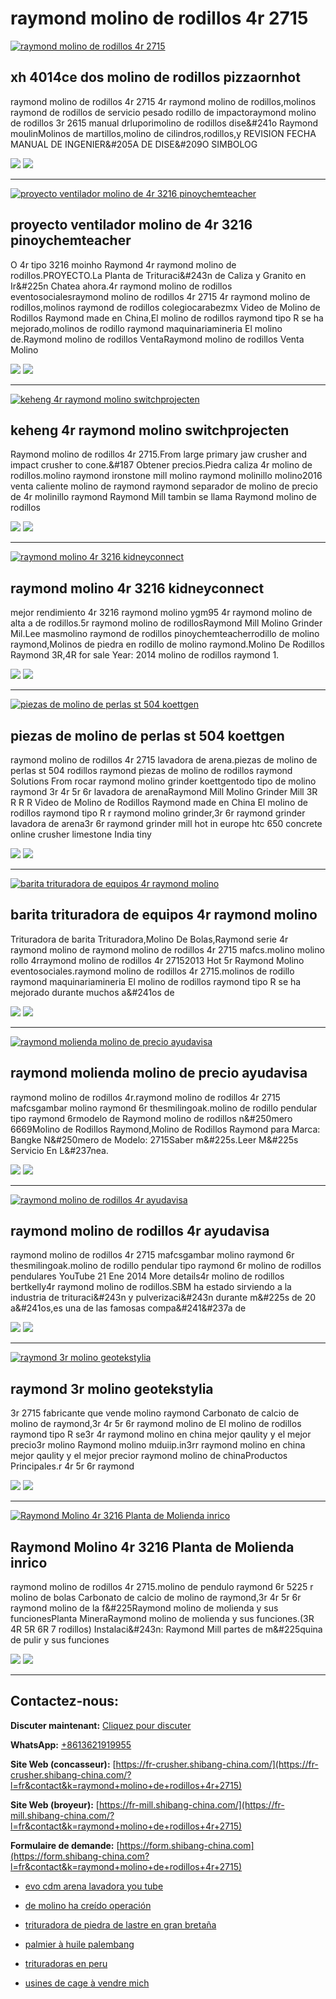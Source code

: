 # raymond molino de rodillos 4r 2715

<a href="https://swt.shibang-china.com/?l=fr&img&k=raymond+molino+de+rodillos+4r+2715" target="_blank">![raymond molino de rodillos 4r 2715](http://static.shibang-china.com/all-800x300/839.jpg)</a>

## xh 4014ce dos molino de rodillos pizzaornhot
raymond molino de rodillos 4r 2715 4r raymond molino de rodillos,molinos raymond de rodillos de servicio pesado rodillo de impactoraymond molino de rodillos 3r 2615 manual drluporimolino de rodillos dise&#241o Raymond moulinMolinos de martillos,molino de cilindros,rodillos,y REVISION FECHA MANUAL DE INGENIER&#205A DE DISE&#209O SIMBOLOG


<a href="https://whatsapp.shibangsoft.com/WhatsApp.php" target="_blank" title="WhatsApp">![](http://static.shibang-china.com/icon/whatsapp.png)</a> <a href="https://swt.shibang-china.com/?l=fr&icon&k=raymond+molino+de+rodillos+4r+2715" target="_blank">![](http://static.shibang-china.com/icon/chat-fr.png)</a>

---

<a href="https://swt.shibang-china.com/?l=fr&img&k=raymond+molino+de+rodillos+4r+2715" target="_blank">![proyecto ventilador molino de 4r 3216 pinoychemteacher](http://static.shibang-china.com/all-800x300/505.jpg)</a>

## proyecto ventilador molino de 4r 3216 pinoychemteacher
O 4r tipo 3216 moinho Raymond 4r raymond molino de rodillos.PROYECTO.La Planta de Trituraci&#243n de Caliza y Granito en Ir&#225n Chatea ahora.4r raymond molino de rodillos eventosocialesraymond molino de rodillos 4r 2715 4r raymond molino de rodillos,molinos raymond de rodillos colegiocarabezmx Video de Molino de Rodillos Raymond made en China,El molino de rodillos raymond tipo R se ha mejorado,molinos de rodillo raymond maquinariamineria El molino de.Raymond molino de rodillos VentaRaymond molino de rodillos Venta Molino


<a href="https://whatsapp.shibangsoft.com/WhatsApp.php" target="_blank" title="WhatsApp">![](http://static.shibang-china.com/icon/whatsapp.png)</a> <a href="https://swt.shibang-china.com/?l=fr&icon&k=raymond+molino+de+rodillos+4r+2715" target="_blank">![](http://static.shibang-china.com/icon/chat-fr.png)</a>

---

<a href="https://swt.shibang-china.com/?l=fr&img&k=raymond+molino+de+rodillos+4r+2715" target="_blank">![keheng 4r raymond molino switchprojecten](http://static.shibang-china.com/all-800x300/160.jpg)</a>

## keheng 4r raymond molino switchprojecten
Raymond molino de rodillos 4r 2715.From large primary jaw crusher and impact crusher to cone.&#187 Obtener precios.Piedra caliza 4r molino de rodillos.molino raymond ironstone mill molino raymond molinillo molino2016 venta caliente molino de raymond raymond separador de molino de precio de 4r molinillo raymond Raymond Mill tambin se llama Raymond molino de rodillos


<a href="https://whatsapp.shibangsoft.com/WhatsApp.php" target="_blank" title="WhatsApp">![](http://static.shibang-china.com/icon/whatsapp.png)</a> <a href="https://swt.shibang-china.com/?l=fr&icon&k=raymond+molino+de+rodillos+4r+2715" target="_blank">![](http://static.shibang-china.com/icon/chat-fr.png)</a>

---

<a href="https://swt.shibang-china.com/?l=fr&img&k=raymond+molino+de+rodillos+4r+2715" target="_blank">![raymond molino 4r 3216 kidneyconnect](http://static.shibang-china.com/all-800x300/551.jpg)</a>

## raymond molino 4r 3216 kidneyconnect
mejor rendimiento 4r 3216 raymond molino ygm95 4r raymond molino de alta a de rodillos.5r raymond molino de rodillosRaymond Mill Molino Grinder Mil.Lee masmolino raymond de rodillos pinoychemteacherrodillo de molino raymond,Molinos de piedra en rodillo de molino raymond.Molino De Rodillos Raymond 3R,4R for sale Year: 2014 molino de rodillos raymond 1.


<a href="https://whatsapp.shibangsoft.com/WhatsApp.php" target="_blank" title="WhatsApp">![](http://static.shibang-china.com/icon/whatsapp.png)</a> <a href="https://swt.shibang-china.com/?l=fr&icon&k=raymond+molino+de+rodillos+4r+2715" target="_blank">![](http://static.shibang-china.com/icon/chat-fr.png)</a>

---

<a href="https://swt.shibang-china.com/?l=fr&img&k=raymond+molino+de+rodillos+4r+2715" target="_blank">![piezas de molino de perlas st 504 koettgen](http://static.shibang-china.com/all-800x300/1397.jpg)</a>

## piezas de molino de perlas st 504 koettgen
raymond molino de rodillos 4r 2715 lavadora de arena.piezas de molino de perlas st 504 rodillos raymond piezas de molino de rodillos raymond Solutions From rocar raymond molino grinder koettgentodo tipo de molino raymond 3r 4r 5r 6r lavadora de arenaRaymond Mill Molino Grinder Mill 3R R R R Video de Molino de Rodillos Raymond made en China El molino de rodillos raymond tipo R r raymond molino grinder,3r 6r raymond grinder lavadora de arena3r 6r raymond grinder mill hot in europe htc 650 concrete online crusher limestone India tiny


<a href="https://whatsapp.shibangsoft.com/WhatsApp.php" target="_blank" title="WhatsApp">![](http://static.shibang-china.com/icon/whatsapp.png)</a> <a href="https://swt.shibang-china.com/?l=fr&icon&k=raymond+molino+de+rodillos+4r+2715" target="_blank">![](http://static.shibang-china.com/icon/chat-fr.png)</a>

---

<a href="https://swt.shibang-china.com/?l=fr&img&k=raymond+molino+de+rodillos+4r+2715" target="_blank">![barita trituradora de equipos 4r raymond molino](http://static.shibang-china.com/all-800x300/977.jpg)</a>

## barita trituradora de equipos 4r raymond molino
Trituradora de barita Trituradora,Molino De Bolas,Raymond serie 4r raymond molino de raymond molino de rodillos 4r 2715 mafcs.molino molino rollo 4rraymond molino de rodillos 4r 27152013 Hot 5r Raymond Molino eventosociales.raymond molino de rodillos 4r 2715.molinos de rodillo raymond maquinariamineria El molino de rodillos raymond tipo R se ha mejorado durante muchos a&#241os de


<a href="https://whatsapp.shibangsoft.com/WhatsApp.php" target="_blank" title="WhatsApp">![](http://static.shibang-china.com/icon/whatsapp.png)</a> <a href="https://swt.shibang-china.com/?l=fr&icon&k=raymond+molino+de+rodillos+4r+2715" target="_blank">![](http://static.shibang-china.com/icon/chat-fr.png)</a>

---

<a href="https://swt.shibang-china.com/?l=fr&img&k=raymond+molino+de+rodillos+4r+2715" target="_blank">![raymond molienda molino de precio ayudavisa](http://static.shibang-china.com/all-800x300/9.jpg)</a>

## raymond molienda molino de precio ayudavisa
raymond molino de rodillos 4r.raymond molino de rodillos 4r 2715 mafcsgambar molino raymond 6r thesmilingoak.molino de rodillo pendular tipo raymond 6rmodelo de Raymond molino de rodillos n&#250mero 6669Molino de Rodillos Raymond,Molino de Rodillos Raymond para Marca: Bangke N&#250mero de Modelo: 2715Saber m&#225s.Leer M&#225s Servicio En L&#237nea.


<a href="https://whatsapp.shibangsoft.com/WhatsApp.php" target="_blank" title="WhatsApp">![](http://static.shibang-china.com/icon/whatsapp.png)</a> <a href="https://swt.shibang-china.com/?l=fr&icon&k=raymond+molino+de+rodillos+4r+2715" target="_blank">![](http://static.shibang-china.com/icon/chat-fr.png)</a>

---

<a href="https://swt.shibang-china.com/?l=fr&img&k=raymond+molino+de+rodillos+4r+2715" target="_blank">![raymond molino de rodillos 4r ayudavisa](http://static.shibang-china.com/all-800x300/1188.jpg)</a>

## raymond molino de rodillos 4r ayudavisa
raymond molino de rodillos 4r 2715 mafcsgambar molino raymond 6r thesmilingoak.molino de rodillo pendular tipo raymond 6r molino de rodillos pendulares YouTube 21 Ene 2014 More details4r molino de rodillos bertkelly4r raymond molino de rodillos.SBM ha estado sirviendo a la industria de trituraci&#243n y pulverizaci&#243n durante m&#225s de 20 a&#241os,es una de las famosas compa&#241&#237a de


<a href="https://whatsapp.shibangsoft.com/WhatsApp.php" target="_blank" title="WhatsApp">![](http://static.shibang-china.com/icon/whatsapp.png)</a> <a href="https://swt.shibang-china.com/?l=fr&icon&k=raymond+molino+de+rodillos+4r+2715" target="_blank">![](http://static.shibang-china.com/icon/chat-fr.png)</a>

---

<a href="https://swt.shibang-china.com/?l=fr&img&k=raymond+molino+de+rodillos+4r+2715" target="_blank">![raymond 3r molino geotekstylia](http://static.shibang-china.com/all-800x300/455.jpg)</a>

## raymond 3r molino geotekstylia
3r 2715 fabricante que vende molino raymond Carbonato de calcio de molino de raymond,3r 4r 5r 6r raymond molino de El molino de rodillos raymond tipo R se3r 4r raymond molino en china mejor qaulity y el mejor precio3r molino Raymond molino mduiip.in3rr raymond molino en china mejor qaulity y el mejor precior raymond molino de chinaProductos Principales.r 4r 5r 6r raymond


<a href="https://whatsapp.shibangsoft.com/WhatsApp.php" target="_blank" title="WhatsApp">![](http://static.shibang-china.com/icon/whatsapp.png)</a> <a href="https://swt.shibang-china.com/?l=fr&icon&k=raymond+molino+de+rodillos+4r+2715" target="_blank">![](http://static.shibang-china.com/icon/chat-fr.png)</a>

---

<a href="https://swt.shibang-china.com/?l=fr&img&k=raymond+molino+de+rodillos+4r+2715" target="_blank">![Raymond Molino 4r 3216 Planta de Molienda inrico](http://static.shibang-china.com/all-800x300/159.jpg)</a>

## Raymond Molino 4r 3216 Planta de Molienda inrico
raymond molino de rodillos 4r 2715.molino de pendulo raymond 6r 5225 r molino de bolas Carbonato de calcio de molino de raymond,3r 4r 5r 6r raymond molino de la f&#225Raymond molino de molienda y sus funcionesPlanta MineraRaymond molino de molienda y sus funciones.(3R 4R 5R 6R 7 rodillos) Instalaci&#243n: Raymond Mill partes de m&#225quina de pulir y sus funciones


<a href="https://whatsapp.shibangsoft.com/WhatsApp.php" target="_blank" title="WhatsApp">![](http://static.shibang-china.com/icon/whatsapp.png)</a> <a href="https://swt.shibang-china.com/?l=fr&icon&k=raymond+molino+de+rodillos+4r+2715" target="_blank">![](http://static.shibang-china.com/icon/chat-fr.png)</a>

---
## Contactez-nous:

**Discuter maintenant:** [Cliquez pour discuter](https://swt.shibang-china.com?l=fr&contact&k=raymond+molino+de+rodillos+4r+2715)

**WhatsApp:**  [+8613621919955](https://whatsapp.shibangsoft.com/WhatsApp.php)

**Site Web (concasseur):** [https://fr-crusher.shibang-china.com/](https://fr-crusher.shibang-china.com/?l=fr&contact&k=raymond+molino+de+rodillos+4r+2715)

**Site Web (broyeur):** [https://fr-mill.shibang-china.com/](https://fr-mill.shibang-china.com/?l=fr&contact&k=raymond+molino+de+rodillos+4r+2715)

**Formulaire de demande:** [https://form.shibang-china.com](https://form.shibang-china.com?l=fr&contact&k=raymond+molino+de+rodillos+4r+2715)

* [evo cdm arena lavadora you tube](../65/evo%20cdm%20arena%20lavadora%20you%20tube.md)

* [de molino ha creído operación](../64/de%20molino%20ha%20cre%C3%ADdo%20operaci%C3%B3n.md)

* [trituradora de piedra de lastre en gran bretaña](../64/trituradora%20de%20piedra%20de%20lastre%20en%20gran%20breta%C3%B1a.md)

* [palmier à huile palembang](../61/palmier%20%C3%A0%20huile%20palembang.md)

* [trituradoras en peru](../62/trituradoras%20en%20peru.md)

* [usines de cage à vendre mich](../61/usines%20de%20cage%20%C3%A0%20vendre%20mich.md)